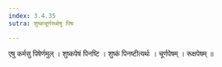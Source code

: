 ```yaml
---
index: 3.4.35
sutra: शुष्कचूर्णरूक्षेषु पिषः

---
```

 एषु कर्मसु पिषेर्णमुल् । शुष्कपेषं पिनष्टि । शुष्कं पिनष्टीत्यर्थः । चूर्णपेषम् । रूक्षपेषम् ॥
